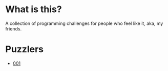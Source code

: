 # What is this?
A collection of programming challenges for people who feel like it, aka, my friends.

# Puzzlers

* [001](https://github.com/grenewode/grenewodes_programming_puzzlers/blob/master/001/Challenge.md)
